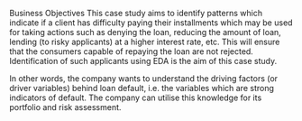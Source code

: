 Business Objectives
This case study aims to identify patterns which indicate if a client has difficulty paying their installments which may be used for taking actions such as denying the loan, reducing the amount of loan, lending (to risky applicants) at a higher interest rate, etc. This will ensure that the consumers capable of repaying the loan are not rejected. Identification of such applicants using EDA is the aim of this case study.


In other words, the company wants to understand the driving factors (or driver variables) behind loan default, i.e. the variables which are strong indicators of default.  The company can utilise this knowledge for its portfolio and risk assessment.
